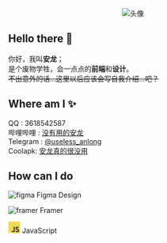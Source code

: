 <div align="center">
  <img src="https://img.js.design/assets/img/65c21c9dbf2a0a5e8ebea74a.png#e164f1b44207eb4b475e47a766fede46" alt="头像" height="128" width="128">
</div>

## Hello there :wave:
你好，我叫**安龙**；  
是个废物学牲，会一点点的**前端**和**设计**。  
~~不出意外的话...这里以后应该会写自我介绍...吧？~~
## Where am I :sparkles:
QQ : 3618542587  
哔哩哔哩 : [没有用的安龙](https://b23.tv/fBNRt1r)  
Telegram : [@useless_anlong](https://t.me/useless_anlong)  
Coolapk: [安龙真的很没用](http://www.coolapk.com/u/17919113)  
## How can I do
<p align="left"> <img src="https://www.vectorlogo.zone/logos/figma/figma-icon.svg" alt="figma" width="24" height="24"/> Figma Design </p>
<p align="left"> <img src="https://www.vectorlogo.zone/logos/framer/framer-icon.svg" alt="framer" width="24" height="24"/> Framer </p>
<p align="left"> <img src="https://raw.githubusercontent.com/devicons/devicon/master/icons/javascript/javascript-original.svg" alt="javascript" width="24" height="24"/> JavaScript </p>
